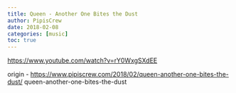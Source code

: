 ```yaml
---
title: Queen - Another One Bites the Dust
author: PipisCrew
date: 2018-02-08
categories: [music]
toc: true
---
```


https://www.youtube.com/watch?v=rY0WxgSXdEE

origin - https://www.pipiscrew.com/2018/02/queen-another-one-bites-the-dust/ queen-another-one-bites-the-dust